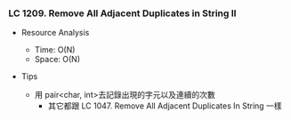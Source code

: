 ### LC 1209. Remove All Adjacent Duplicates in String II
- Resource Analysis
    - Time: O(N)
    - Space: O(N)

- Tips
    - 用 pair<char, int>去記錄出現的字元以及連續的次數
        - 其它都跟 LC 1047. Remove All Adjacent Duplicates In String 一樣